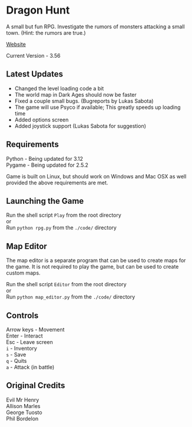 # Dragon Hunt

A small but fun RPG. Investigate the rumors of monsters attacking a small town. (Hint: the rumors are true.)

[Website](https://emhsoft.com/dh.html)

Current Version - 3.56

## Latest Updates

- Changed the level loading code a bit
- The world map in Dark Ages should now be faster
- Fixed a couple small bugs. (Bugreports by Lukas Sabota)
- The game will use Psyco if available; This greatly speeds up loading time
- Added options screen
- Added joystick support (Lukas Sabota for suggestion)

## Requirements

Python - Being updated for 3.12  
Pygame - Being updated for 2.5.2

Game is built on Linux, but should work on Windows and Mac OSX as well provided the above requirements are met.

## Launching the Game

Run the shell script `Play` from the root directory  
or  
Run `python rpg.py` from the `./code/` directory

## Map Editor

The map editor is a separate program that can be used to create maps for the game. It is not required to play the game, but can be used to create custom maps.

Run the shell script `Editor` from the root directory  
or  
Run `python map_editor.py` from the `./code/` directory

## Controls

Arrow keys  - Movement  
Enter       - Interact  
Esc         - Leave screen  
`i`         - Inventory  
`s`         - Save  
`q`         - Quits  
`a`         - Attack (in battle)

## Original Credits

Evil Mr Henry  
Allison Marles  
George Tuosto  
Phil Bordelon
